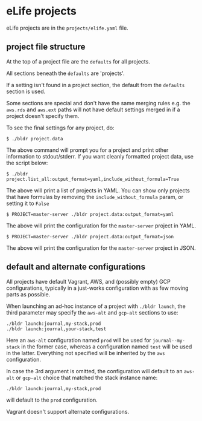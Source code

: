 # eLife projects

eLife projects are in the `projects/elife.yaml` file.

## project file structure

At the top of a project file are the `defaults` for all projects.

All sections beneath the `defaults` are 'projects'.

If a setting isn't found in a project section, the default from the `defaults`
section is used.

Some sections are special and don't have the same merging rules e.g. the `aws.rds`
and `aws.ext` paths will not have default settings merged in if a project doesn't
specify them.

To see the final settings for any project, do:

    $ ./bldr project.data

The above command will prompt you for a project and print other information to
stdout/stderr. If you want cleanly formatted project data, use the script below:

    $ ./bldr project.list_all:output_format=yaml,include_without_formula=True

The above will print a list of projects in YAML. You can show only projects that have formulas by removing the `include_without_formula` param, or setting it to `False`

    $ PROJECT=master-server ./bldr project.data:output_format=yaml

The above will print the configuration for the `master-server` project in YAML.

    $ PROJECT=master-server ./bldr project.data:output_format=json

The above will print the configuration for the `master-server` project in JSON.

## default and alternate configurations

All projects have default Vagrant, AWS, and (possibly empty) GCP configurations, typically in a just-works configuration with as few moving parts as possible.

When launching an ad-hoc instance of a project with `./bldr launch`, the third parameter may specify the `aws-alt` and `gcp-alt` sections to use:

    ./bldr launch:journal,my-stack,prod
    ./bldr launch:journal,your-stack,test

Here an `aws-alt` configuration named `prod` will be used for `journal--my-stack` in the former case, whereas a configuration named `test` will be used in the latter. Everything not specified will be inherited by the `aws` configuration.

In case the 3rd argument is omitted, the configuration will default to an `aws-alt` or `gcp-alt` choice that matched the stack instance name:

    ./bldr launch:journal,my-stack,prod

will default to the `prod` configuration.

Vagrant doesn't support alternate configurations.
